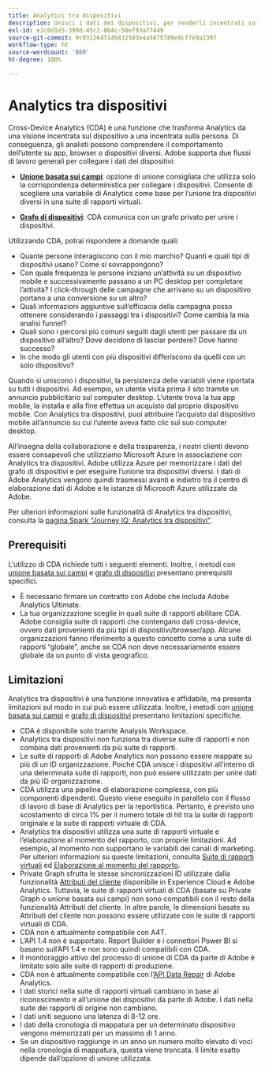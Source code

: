 ```yaml
---
title: Analytics tra dispositivi
description: Unisci i dati dei dispositivi, per renderli incentrati sulla persona invece che incentrati sul dispositivo.
exl-id: e1c0d1e5-399d-45c2-864c-50ef93a77449
source-git-commit: 9c9322647145832503e4a5875789e9cf7e9a2397
workflow-type: ht
source-wordcount: '860'
ht-degree: 100%

---
```


# Analytics tra dispositivi

Cross-Device Analytics (CDA) è una funzione che trasforma Analytics da una visione incentrata sul dispositivo a una incentrata sulla persona. Di conseguenza, gli analisti possono comprendere il comportamento dell’utente su app, browser o dispositivi diversi. Adobe supporta due flussi di lavoro generali per collegare i dati dei dispositivi:

* [**Unione basata sui campi**](field-based-stitching.md): opzione di unione consigliata che utilizza solo la corrispondenza deterministica per collegare i dispositivi.
Consente di scegliere una variabile di Analytics come base per l’unione tra dispositivi diversi in una suite di rapporti virtuali.

* [**Grafo di dispositivi**](device-graph.md): CDA comunica con un grafo privato per unire i dispositivi.

Utilizzando CDA, potrai rispondere a domande quali:

* Quante persone interagiscono con il mio marchio? Quanti e quali tipi di dispositivi usano? Come si sovrappongono?
* Con quale frequenza le persone iniziano un’attività su un dispositivo mobile e successivamente passano a un PC desktop per completare l’attività? I click-through delle campagne che arrivano su un dispositivo portano a una conversione su un altro?
* Quali informazioni aggiuntive sull’efficacia della campagna posso ottenere considerando i passaggi tra i dispositivi? Come cambia la mia analisi funnel?
* Quali sono i percorsi più comuni seguiti dagli utenti per passare da un dispositivo all’altro? Dove decidono di lasciar perdere? Dove hanno successo?
* In che modo gli utenti con più dispositivi differiscono da quelli con un solo dispositivo?

Quando si uniscono i dispositivi, la persistenza delle variabili viene riportata su tutti i dispositivi. Ad esempio, un utente visita prima il sito tramite un annuncio pubblicitario sul computer desktop. L’utente trova la tua app mobile, la installa e alla fine effettua un acquisto dal proprio dispositivo mobile. Con Analytics tra dispositivi, puoi attribuire l’acquisto dal dispositivo mobile all’annuncio su cui l’utente aveva fatto clic sul suo computer desktop.

All’insegna della collaborazione e della trasparenza, i nostri clienti devono essere consapevoli che utilizziamo Microsoft Azure in associazione con Analytics tra dispositivi. Adobe utilizza Azure per memorizzare i dati del grafo di dispositivi e per eseguire l’unione tra dispositivi diversi. I dati di Adobe Analytics vengono quindi trasmessi avanti e indietro tra il centro di elaborazione dati di Adobe e le istanze di Microsoft Azure utilizzate da Adobe.

Per ulteriori informazioni sulle funzionalità di Analytics tra dispositivi, consulta la [pagina Spark “Journey IQ: Analytics tra dispositivi”](https://adobe.ly/aacda).

## Prerequisiti 

L’utilizzo di CDA richiede tutti i seguenti elementi. Inoltre, i metodi con [unione basata sui campi](field-based-stitching.md) e [grafo di dispositivi](device-graph.md) presentano prerequisiti specifici.

* È necessario firmare un contratto con Adobe che includa Adobe Analytics Ultimate.
* La tua organizzazione sceglie in quali suite di rapporti abilitare CDA. Adobe consiglia suite di rapporti che contengano dati cross-device, ovvero dati provenienti da più tipi di dispositivi/browser/app. Alcune organizzazioni fanno riferimento a questo concetto come a una suite di rapporti “globale”, anche se CDA non deve necessariamente essere globale da un punto di vista geografico.

## Limitazioni

Analytics tra dispositivi è una funzione innovativa e affidabile, ma presenta limitazioni sul modo in cui può essere utilizzata. Inoltre, i metodi con [unione basata sui campi](field-based-stitching.md) e [grafo di dispositivi](device-graph.md) presentano limitazioni specifiche.

* CDA è disponibile solo tramite Analysis Workspace.
* Analytics tra dispositivi non funziona tra diverse suite di rapporti e non combina dati provenienti da più suite di rapporti.
* Le suite di rapporti di Adobe Analytics non possono essere mappate su più di un ID organizzazione. Poiché CDA unisce i dispositivi all’interno di una determinata suite di rapporti, non può essere utilizzato per unire dati da più ID organizzazione.
* CDA utilizza una pipeline di elaborazione complessa, con più componenti dipendenti. Questo viene eseguito in parallelo con il flusso di lavoro di base di Analytics per la reportistica. Pertanto, è previsto uno scostamento di circa 1% per il numero totale di hit tra la suite di rapporti originale e la suite di rapporti virtuale di CDA.
* Analytics tra dispositivi utilizza una suite di rapporti virtuale e l’elaborazione al momento del rapporto, con proprie limitazioni. Ad esempio, al momento non supportano le variabili dei canali di marketing. Per ulteriori informazioni su queste limitazioni, consulta [Suite di rapporti virtuali](https://experienceleague.adobe.com/docs/analytics/components/virtual-report-suites/vrs-about.html?lang=it) ed [Elaborazione al momento del rapporto](https://experienceleague.adobe.com/docs/analytics/components/virtual-report-suites/vrs-report-time-processing.html?lang=it).
* Private Graph sfrutta le stesse sincronizzazioni ID utilizzate dalla funzionalità [Attributi del cliente](https://experienceleague.adobe.com/docs/core-services/interface/customer-attributes/attributes.html?lang=it#customer-attributes) disponibile in Experience Cloud e Adobe Analytics. Tuttavia, le suite di rapporti virtuali di CDA (basate su Private Graph o unione basata sui campi) non sono compatibili con il resto della funzionalità Attributi del cliente. In altre parole, le dimensioni basate su Attributi del cliente non possono essere utilizzate con le suite di rapporti virtuali di CDA.
* CDA non è attualmente compatibile con A4T.
* L’API 1.4 non è supportato. Report Builder e i connettori Power BI si basano sull’API 1.4 e non sono quindi compatibili con CDA.
* Il monitoraggio attivo del processo di unione di CDA da parte di Adobe è limitato solo alle suite di rapporti di produzione.
* CDA non è attualmente compatibile con l’[API Data Repair](https://www.adobe.io/apis/experiencecloud/analytics/docs.html#!AdobeDocs/analytics-2.0-apis/master/data-repair.md) di Adobe Analytics.
* I dati storici nella suite di rapporti virtuali cambiano in base al riconoscimento e all’unione dei dispositivi da parte di Adobe. I dati nella suite dei rapporti di origine non cambiano.
* I dati uniti seguono una latenza di 8-12 ore.
* I dati della cronologia di mappatura per un determinato dispositivo vengono memorizzati per un massimo di 1 anno.
* Se un dispositivo raggiunge in un anno un numero molto elevato di voci nella cronologia di mappatura, questa viene troncata. Il limite esatto dipende dall’opzione di unione utilizzata.
